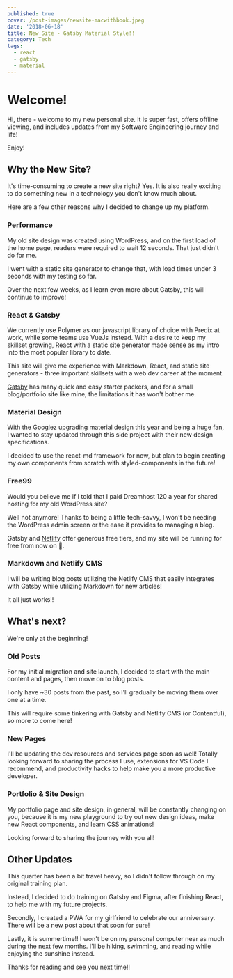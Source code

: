 ```yaml
---
published: true
cover: /post-images/newsite-macwithbook.jpeg
date: '2018-06-18'
title: New Site - Gatsby Material Style!!
category: Tech
tags:
  - react
  - gatsby
  - material
---
```

# Welcome!

Hi, there - welcome to my new personal site. It is super fast, offers offline viewing, and includes updates from my Software Engineering journey and life!

Enjoy!

## Why the New Site?

It's time-consuming to create a new site right? Yes. It is also really exciting to do something new in a technology you don't know much about.

Here are a few other reasons why I decided to change up my platform.

### Performance

My old site design was created using WordPress, and on the first load of the home page, readers were required to wait 12 seconds. That just didn't do for me.

I went with a static site generator to change that, with load times under 3 seconds with my testing so far.

Over the next few weeks, as I learn even more about Gatsby, this will continue to improve!

### React & Gatsby

We currently use Polymer as our javascript library of choice with Predix at work, while some teams use VueJs instead. With a desire to keep my skillset growing, React with a static site generator made sense as my intro into the most popular library to date.

This site will give me experience with Markdown, React, and static site generators - three important skillsets with a web dev career at the moment.

[Gatsby](https://www.gatsbyjs.org/) has many quick and easy starter packers, and for a small blog/portfolio site like mine, the limitations it has won't bother me.

### Material Design

With the Googlez upgrading material design this year and being a huge fan, I wanted to stay updated through this side project with their new design specifications.

I decided to use the react-md framework for now, but plan to begin creating my own components from scratch with styled-components in the future!

### Free99

Would you believe me if I told that I paid Dreamhost 120 a year for shared hosting for my old WordPress site?

Well not anymore! Thanks to being a little tech-savvy, I won't be needing the WordPress admin screen or the ease it provides to managing a blog.

Gatsby and [Netlify](https://netlify.com) offer generous free tiers, and my site will be running for free from now on 🚀.

### Markdown and Netlify CMS

I will be writing blog posts utilizing the Netlify CMS that easily integrates with Gatsby while utilizing Markdown for new articles!

It all just works!!

## What's next?

We're only at the beginning!

### Old Posts

For my initial migration and site launch, I decided to start with the main content and pages, then move on to blog posts.

I only have ~30 posts from the past, so I'll gradually be moving them over one at a time.

This will require some tinkering with Gatsby and Netlify CMS (or Contentful), so more to come here!

### New Pages

I'll be updating the dev resources and services page soon as well! Totally looking forward to sharing the process I use, extensions for VS Code I recommend, and productivity hacks to help make you a more productive developer.

### Portfolio & Site Design

My portfolio page and site design, in general, will be constantly changing on you, because it is my new playground to try out new design ideas, make new React components, and learn CSS animations!

Looking forward to sharing the journey with you all!

## Other Updates

This quarter has been a bit travel heavy, so I didn't follow through on my original training plan.

Instead, I decided to do training on Gatsby and Figma, after finishing React, to help me with my future projects.

Secondly, I created a PWA for my girlfriend to celebrate our anniversary. There will be a new post about that soon for sure!

Lastly, it is summertime!! I won't be on my personal computer near as much during the next few months. I'll be hiking, swimming, and reading while enjoying the sunshine instead.

Thanks for reading and see you next time!!
